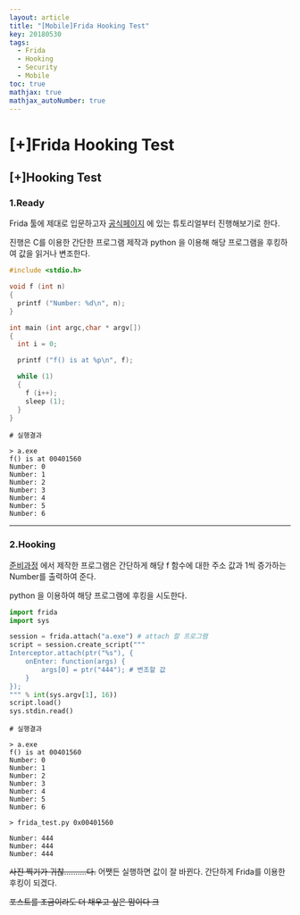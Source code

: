 ```yaml
---
layout: article
title: "[Mobile]Frida Hooking Test"
key: 20180530
tags:
  - Frida
  - Hooking
  - Security
  - Mobile
toc: true
mathjax: true
mathjax_autoNumber: true
---
```


# [+]Frida Hooking Test

<!--more-->

## [+]Hooking Test

### 1.Ready

Frida 툴에 제대로 입문하고자 <a href="https://www.frida.re/docs/home/">공식페이지</a> 에 있는 튜토리얼부터 진행해보기로 한다.

진행은 C를 이용한 간단한 프로그램 제작과 python 을 이용해 해당 프로그램을 후킹하여 값을 읽거나 변조한다.



```c
#include <stdio.h>

void f (int n)
{
  printf ("Number: %d\n", n);
}

int main (int argc,char * argv[])
{
  int i = 0;

  printf ("f() is at %p\n", f);

  while (1)
  {
    f (i++);
    sleep (1);
  }
}
```

```
# 실행결과

> a.exe           
f() is at 00401560
Number: 0         
Number: 1         
Number: 2         
Number: 3         
Number: 4         
Number: 5         
Number: 6         
```

------



### 2.Hooking

<a href="#1ready">준비과정</a> 에서 제작한 프로그램은 간단하게 해당 f 함수에 대한 주소 값과 1씩 증가하는 Number를 출력하여 준다.

python 을 이용하여 해당 프로그램에 후킹을 시도한다.

```python
import frida
import sys

session = frida.attach("a.exe") # attach 할 프로그램
script = session.create_script("""
Interceptor.attach(ptr("%s"), {
    onEnter: function(args) {
        args[0] = ptr("444"); # 변조할 값
    }
});
""" % int(sys.argv[1], 16))
script.load()
sys.stdin.read()

```

```
# 실행결과

> a.exe				           					
f() is at 00401560
Number: 0         
Number: 1         
Number: 2         
Number: 3         
Number: 4         
Number: 5         
Number: 6

> frida_test.py 0x00401560

Number: 444
Number: 444
Number: 444
```

~~사진 찍기가 귀찮..........다.~~ 어쨋든 실행하면 값이 잘 바뀐다. 간단하게 Frida를 이용한 후킹이 되겠다.

~~포스트를 조금이라도 더 채우고 싶은 맘이다 크~~



